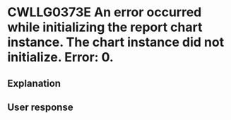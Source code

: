 # CWLLG0373E An error occurred while initializing the report chart instance.  The chart instance did not initialize.   Error: 0.

## Explanation

## User response